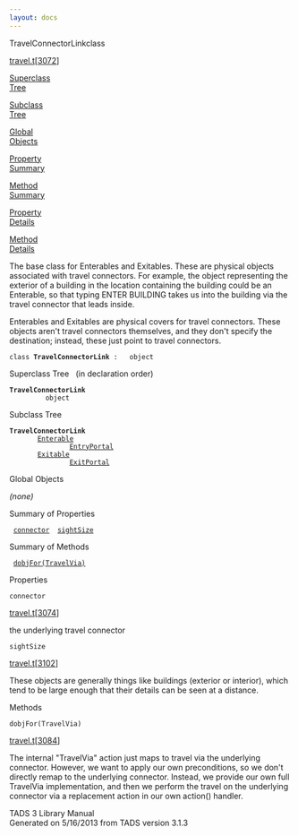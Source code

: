 ```yaml
---
layout: docs
---
```

<span class="title">TravelConnectorLink</span><span class="type">class</span>

[travel.t](../file/travel.t.html)\[[3072](../source/travel.t.html#3072)\]

[Superclass  
Tree](#_SuperClassTree_)

[Subclass  
Tree](#_SubClassTree_)

[Global  
Objects](#_ObjectSummary_)

[Property  
Summary](#_PropSummary_)

[Method  
Summary](#_MethodSummary_)

[Property  
Details](#_Properties_)

[Method  
Details](#_Methods_)

<div class="fdesc">

The base class for Enterables and Exitables. These are physical objects
associated with travel connectors. For example, the object representing
the exterior of a building in the location containing the building could
be an Enterable, so that typing ENTER BUILDING takes us into the
building via the travel connector that leads inside.

Enterables and Exitables are physical covers for travel connectors.
These objects aren't travel connectors themselves, and they don't
specify the destination; instead, these just point to travel connectors.

`class `**`TravelConnectorLink`**` :   object`

</div>

<span id="_SuperClassTree_"></span>

<div class="mjhd">

<span class="hdln">Superclass Tree</span>   (in declaration order)

</div>

**`TravelConnectorLink`**  
`         object`  
<span id="_SubClassTree_"></span>

<div class="mjhd">

<span class="hdln">Subclass Tree</span>  

</div>

**`TravelConnectorLink`**  
`         `[`Enterable`](../object/Enterable.html)  
`                 `[`EntryPortal`](../object/EntryPortal.html)  
`         `[`Exitable`](../object/Exitable.html)  
`                 `[`ExitPortal`](../object/ExitPortal.html)  
<span id="_ObjectSummary_"></span>

<div class="mjhd">

<span class="hdln">Global Objects</span>  

</div>

*(none)* <span id="_PropSummary_"></span>

<div class="mjhd">

<span class="hdln">Summary of Properties</span>  

</div>

` `[`connector`](#connector)`  `[`sightSize`](#sightSize)`  `

<span id="_MethodSummary_"></span>

<div class="mjhd">

<span class="hdln">Summary of Methods</span>  

</div>

` `[`dobjFor(TravelVia)`](#dobjFor(TravelVia))`  `

<span id="_Properties_"></span>

<div class="mjhd">

<span class="hdln">Properties</span>  

</div>

<span id="connector"></span>

`connector`

[travel.t](../file/travel.t.html)\[[3074](../source/travel.t.html#3074)\]

<div class="desc">

the underlying travel connector

</div>

<span id="sightSize"></span>

`sightSize`

[travel.t](../file/travel.t.html)\[[3102](../source/travel.t.html#3102)\]

<div class="desc">

These objects are generally things like buildings (exterior or
interior), which tend to be large enough that their details can be seen
at a distance.

</div>

<span id="_Methods_"></span>

<div class="mjhd">

<span class="hdln">Methods</span>  

</div>

<span id="dobjFor(TravelVia)"></span>

`dobjFor(TravelVia)`

[travel.t](../file/travel.t.html)\[[3084](../source/travel.t.html#3084)\]

<div class="desc">

The internal "TravelVia" action just maps to travel via the underlying
connector. However, we want to apply our own preconditions, so we don't
directly remap to the underlying connector. Instead, we provide our own
full TravelVia implementation, and then we perform the travel on the
underlying connector via a replacement action in our own action()
handler.

</div>

<div class="ftr">

TADS 3 Library Manual  
Generated on 5/16/2013 from TADS version 3.1.3

</div>
